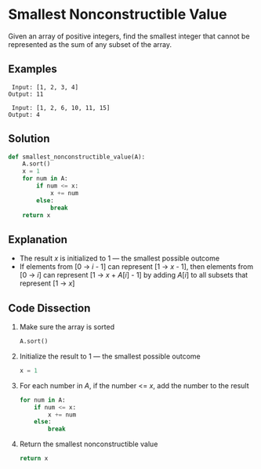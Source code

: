 # Smallest Nonconstructible Value
Given an array of positive integers, find the smallest integer that cannot be represented as the sum of any subset of the array.

## Examples
```
 Input: [1, 2, 3, 4]
Output: 11

 Input: [1, 2, 6, 10, 11, 15]
Output: 4
```

## Solution
```python
def smallest_nonconstructible_value(A):
    A.sort()
    x = 1
    for num in A:
        if num <= x:
            x += num
        else:
            break
    return x
```

## Explanation
* The result _x_ is initialized to 1 &mdash; the smallest possible outcome
* If elements from [0 -> _i_ - 1] can represent [1 -> _x_ - 1], then elements from [0 -> _i_] can represent [1 -> _x_ + _A_[_i_] - 1] by adding _A_[_i_] to all subsets that represent [1 -> _x_]

## Code Dissection
1. Make sure the array is sorted
    ```python
    A.sort()
    ```
2. Initialize the result to 1 &mdash; the smallest possible outcome
    ```python
    x = 1
    ```
3. For each number in _A_, if the number <= _x_, add the number to the result
    ```python
    for num in A:
        if num <= x:
            x += num
        else:
            break
    ```
4. Return the smallest nonconstructible value
    ```python
    return x
    ```